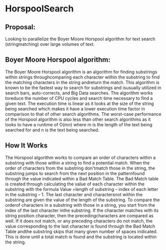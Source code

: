 # HorspoolSearch

## Proposal:
Looking to parallelize the Boyer Moore Horspool algorithm for text search (stringmatching) over large volumes of text.

## Boyer Moore Horspool algorithm:
The Boyer Moore Horspool algorithm is an algorithm for finding substrings within strings throughcomparing each character within the substring to find the matching characters in the string andreturn the match. This algorithm is known to be the fastest way to search for substrings and isusually utilized in search bars, auto-corrects, and Big Data searches. The algorithm works toreduce the number of CPU cycles and search time necessary to find a given text. The execution time is linear as it looks at the size of the string being searched which makes it have a lower execution time factor in comparison to that of other search algorithms. The worst-case performance of the Horspool algorithm is also less than other search algorithms as it looks to have a runtime of O(mn) where m is the length of the text being searched for and n is the text being searched. 

## How It Works
The Horspool algorithm works to compare an order of characters within a substring with those within a string to find a potential match. When the order of characters from the substring don'tmatch those in the string, the substring jumps to search from the next position in the patternfound through the value indicated within a Bad Match Table. The Bad Match table is created through calculating the value of each character within the substring with the formula Value =length of substring – index of each letter in the substring – 1. ​The last character and charactersnot within the substring are given the value of the length of the substring. To compare the orderof characters in a substring with those in a string, you start from the index of the last character inthe substring. If the character matches with its string position character, then the precedingcharacters are compared as well. If it does not match, or any preceding characters do not match, the value corresponding to the last character is found through the Bad Match Table andthe substring skips that many given number of spaces indicated. This is done until a total match is found and the substring is located within the string.
